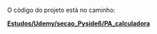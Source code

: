 O código do projeto está no caminho:

**[Estudos/Udemy/secao_Pyside6/PA_calculadora](https://github.com/PabloAlves99/Python/tree/main/Udemy/secao_Pyside6/PA_calculadora)**
